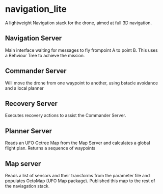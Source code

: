 # navigation_lite
A lightweight Navigation stack for the drone, aimed at full 3D navigation.

## Navigation Server
Main interface waiting for messages to fly frompoint A to point B.  This uses a Behviour Tree to achieve the mission.

## Commander Server
Will move the drone from one waypoint to another, using bstacle avoidance and a local planner

## Recovery Server
Executes recovery actions to assist the Commander Server.

## Planner Server
Reads an UFO Octree Map from the Map Server and calculates a global flight plan.  Returns a sequence of waypoints

## Map server
Reads a list of sensors and their transforms from the parameter file and populates OctoMap (UFO Map package).  Published this map to the rest of the naviagation stack.
